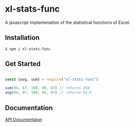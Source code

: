 # xl-stats-func

A javascript implemenation of the statistical functions of Excel.

## Installation

  ```ssh
  $ npm i xl-stats-func
  ```
## Get Started
  ```js

  const {avg, sum} = require("xl-stats-func")
  
  sum(94, 87, 100, 90, 87) // returns 458
  avg(94, 87, 100, 90, 87) // returns 91.6

  ```
## Documentation

[API Documentaion](https://github.com/grjan7/xl-stats-func/docs/API_Documentaion.md)